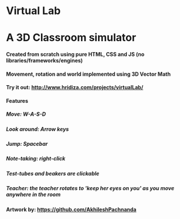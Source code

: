 # Virtual Lab

# A 3D Classroom simulator

#### Created from scratch using pure HTML, CSS and JS (no libraries/frameworks/engines)

#### Movement, rotation and world implemented using 3D Vector Math

#### Try it out: http://www.hridiza.com/projects/virtualLab/

#### Features

##### Move: W-A-S-D

##### Look around: Arrow keys

##### Jump: Spacebar

##### Note-taking: right-click

##### Test-tubes and beakers are clickable

##### Teacher: the teacher rotates to 'keep her eyes on you' as you move anywhere in the room

#### Artwork by: https://github.com/AkhileshPachnanda
